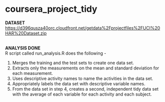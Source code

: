 coursera_project_tidy
=====================

<b>DATASET</b><br>
https://d396qusza40orc.cloudfront.net/getdata%2Fprojectfiles%2FUCI%20HAR%20Dataset.zip<br><br>

<b>ANALYSIS DONE</b><br>
R script called run_analysis.R does the following - <br>
1) Merges the training and the test sets to create one data set.<br>
2) Extracts only the measurements on the mean and standard deviation for each measurement. <br>
3) Uses descriptive activity names to name the activities in the data set. <br>
4) Appropriately labels the data set with descriptive variable names. <br>
5) From the data set in step 4, creates a second, independent tidy data set with the average of each variable for each activity and each subject.
